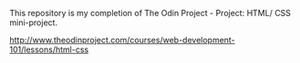 This repository is my completion of The Odin Project - Project: HTML/ CSS mini-project.

http://www.theodinproject.com/courses/web-development-101/lessons/html-css